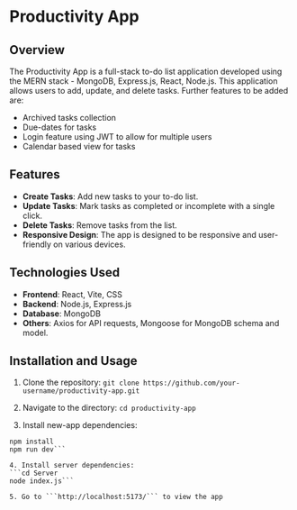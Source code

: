 # Productivity App

## Overview
The Productivity App is a full-stack to-do list application developed using the MERN stack - MongoDB, Express.js, React, Node.js.
This application allows users to add, update, and delete tasks. Further features to be added are:
- Archived tasks collection
- Due-dates for tasks
- Login feature using JWT to allow for multiple users
- Calendar based view for tasks

## Features
- **Create Tasks**: Add new tasks to your to-do list.
- **Update Tasks**: Mark tasks as completed or incomplete with a single click.
- **Delete Tasks**: Remove tasks from the list.
- **Responsive Design**: The app is designed to be responsive and user-friendly on various devices.

## Technologies Used
- **Frontend**: React, Vite, CSS
- **Backend**: Node.js, Express.js
- **Database**: MongoDB
- **Others**: Axios for API requests, Mongoose for MongoDB schema and model.

## Installation and Usage
1. Clone the repository:
   ```git clone https://github.com/your-username/productivity-app.git```

2. Navigate to the directory:
  ```cd productivity-app```

3. Install new-app dependencies:
  ```cd client
  npm install
  npm run dev```

4. Install server dependencies:
  ```cd Server
  node index.js```

5. Go to ```http://localhost:5173/``` to view the app
